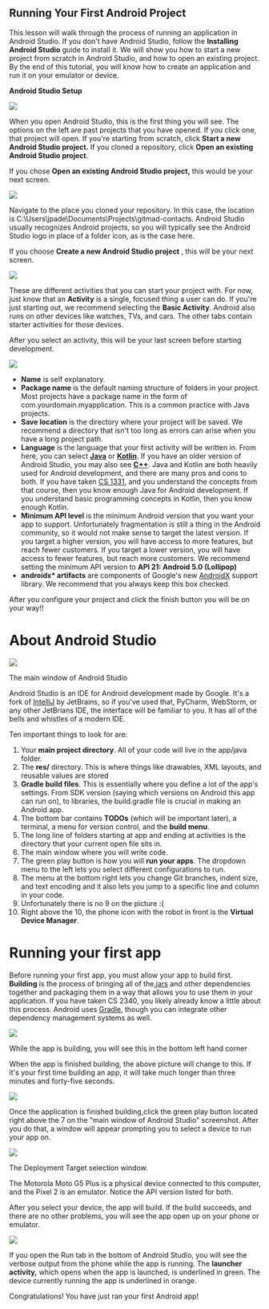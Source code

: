 ## Running Your First Android Project

This lesson will walk through the process of running an application in Android Studio. If you don&#39;t have Android Studio, follow the **Installing Android Studio** guide to install it. We will show you how to start a new project from scratch in Android Studio, and how to open an existing project. By the end of this tutorial, you will know how to create an application and run it on your emulator or device.

**Android Studio Setup**

 ![](https://i.imgur.com/BmymDC4.jpg)

When you open Android Studio, this is the first thing you will see. The options on the left are past projects that you have opened. If you click one, that project will open. If you&#39;re starting from scratch, click **Start a new Android Studio project.** If you cloned a repository, click **Open an existing Android Studio project**.

If you chose **Open an existing Android Studio project,** this would be your next screen.

 ![](https://i.imgur.com/9ZVLoB3.jpg)

Navigate to the place you cloned your repository. In this case, the location is C:\Users\jpade\Documents\Projects\gitmad-contacts. Android Studio usually recognizes Android projects, so you will typically see the Android Studio logo in place of a folder icon, as is the case here.


If you choose **Create a new  Android Studio project** , this will be your next screen.

![](https://i.imgur.com/bKxPcb0.jpg)

These are different activities that you can start your project with. For now, just know that an **Activity** is a single, focused thing a user can do. If you&#39;re just starting out, we recommend selecting the **Basic Activity**. Android also runs on other devices like watches, TVs, and cars. The other tabs contain starter activities for those devices.


After you select an activity, this will be your last screen before starting development.

 ![](https://i.imgur.com/teZqwWw.jpg)

- **Name** is self explanatory.
- **Package name** is the default naming structure of folders in your project. Most projects have a package name in the form of com.yourdomain.myapplication. This is a common practice with Java projects.
- **Save location** is the directory where your project will be saved. We recommend a directory that isn&#39;t too long as errors can arise when you have a long project path.
- **Language** is the language that your first activity will be written in. From here, you can select [**Java**](https://en.wikipedia.org/wiki/Java_(programming_language)) or [**Kotlin**](https://developer.android.com/kotlin). If you have an older version of Android Studio, you may also see [**C++**](https://en.wikipedia.org/wiki/C%2B%2B). Java and Kotlin are both heavily used for Android development, and there are many pros and cons to both. If you have taken [CS 1331](https://cs1331.gitlab.io/), and you understand the concepts from that course, then you know enough Java for Android development. If you understand basic programming concepts in Kotlin, then you know enough Kotlin.
- **Minimum API level** is the minimum Android version that you want your app to support. Unfortunately fragmentation is still a thing in the Android community, so it would not make sense to target the latest version. If you target a higher version, you will have access to more features, but reach fewer customers. If you target a lower version, you will have access to fewer features, but reach more customers. We recommend setting the minimum API version to **API 21: Android 5.0 (Lollipop)**
- **androidx\* artifacts** are components of Google&#39;s new [AndroidX](https://developer.android.com/jetpack/androidx) support library. We recommend that you always keep this box checked.

After you configure your project and click the finish button you will be on your way!!

# **About Android Studio**

 ![](https://i.imgur.com/uaz5uHl.jpg)

The main window of Android Studio

Android Studio is an IDE for Android development made by Google. It&#39;s a fork of [IntelliJ](https://www.jetbrains.com/idea/) by JetBrains, so if you&#39;ve used that, PyCharm, WebStorm, or any other JetBrians IDE, the interface will be familiar to you. It has all of the bells and whistles of a modern IDE.


Ten important things to look for are:

1. Your **main project directory**. All of your code will live in the app/java folder.
2. The **res/** directory. This is where things like drawables, XML layouts, and reusable values are stored
3. **Gradle build files**. This is essentially where you define a lot of the app&#39;s settings. From SDK version (saying which versions on Android this app can run on), to libraries, the build.gradle file is crucial in making an Android app.
4. The bottom bar contains **TODOs** (which will be important later), a terminal, a menu for version control, and the **build menu**.
5. The long line of folders starting at app and ending at activities is the directory that your current open file sits in.
6. The main window where you will write code.
7. The green play button is how you will **run your apps**. The dropdown menu to the left lets you select different configurations to run.
8. The menu at the bottom right lets you change Git branches, indent size, and text encoding and it also lets you jump to a specific line and column in your code.
9. Unfortunately there is no 9 on the picture :(
10. Right above the 10, the phone icon with the robot in front is the **Virtual Device Manager**.



# **Running your first app**

Before running your first app, you must allow your app to build first. **Building** is the process of bringing all of the[.jars](https://www.geeksforgeeks.org/jar-files-java/) and other dependencies together and packaging them in a way that allows you to use them in your application. If you have taken CS 2340, you likely already know a little about this process. Android uses [Gradle](https://developer.android.com/studio/releases/gradle-plugin), though you can integrate other dependency management systems as well.

 ![](https://i.imgur.com/ySeB1OB.jpg)

While the app is building, you will see this in the bottom left hand corner

When the app is finished building, the above picture will change to this. If it&#39;s your first time building an app, it will take much longer than three minutes and forty-five seconds.

 ![](https://i.imgur.com/oh1uaPe.jpg)

Once the application is finished building,click the green play button located right above the 7 on the &quot;main window of Android Studio&quot; screenshot. After you do that, a window will appear prompting you to select a device to run your app on.


 ![](https://i.imgur.com/qhFFJPT.jpg)

The Deployment Target selection window.

The Motorola Moto G5 Plus is a physical device connected to this computer, and the Pixel 2 is an emulator. Notice the API version listed for both.

After you select your device, the app will build. If the build succeeds, and there are no other problems, you will see the app open up on your phone or emulator.

 ![](https://i.imgur.com/AqV9sHF.jpg)

If you open the Run tab in the bottom of Android Studio, you will see the verbose output from the phone while the app is running. The **launcher activity,** which opens when the app is launched, is underlined in green. The device currently running the app is underlined in orange.


Congratulations! You have just ran your first Android app!